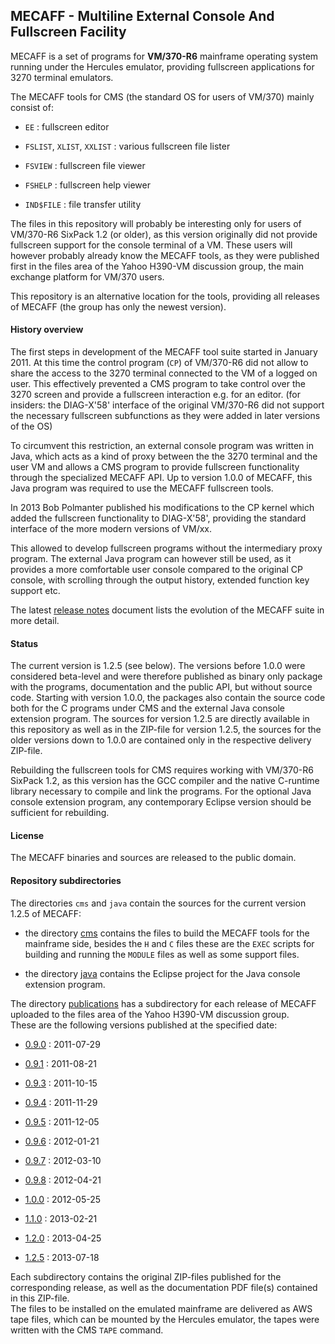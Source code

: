 ## MECAFF - Multiline External Console And Fullscreen Facility

MECAFF is a set of programs for **VM/370-R6** mainframe operating system
running under the Hercules emulator, providing fullscreen applications for
3270 terminal emulators.

The MECAFF tools for CMS (the standard OS for users of VM/370) mainly
consist of:

- `EE` : fullscreen editor

- `FSLIST`, `XLIST`, `XXLIST` : various fullscreen file lister

- `FSVIEW` : fullscreen file viewer

- `FSHELP` : fullscreen help viewer

- `IND$FILE` : file transfer utility

The files in this repository will probably be interesting only for users
of VM/370-R6 SixPack 1.2 (or older), as this version originally did not
provide fullscreen support for the console terminal of a VM. These users
will however probably already know the MECAFF tools, as they were published
first in the files area of the Yahoo H390-VM discussion group, the main exchange
platform for VM/370 users.

This repository is an alternative location for the tools, providing all releases
of MECAFF (the group has only the newest version).


#### History overview

The first steps in development of the MECAFF tool suite started in January 2011. At
this time the control program (`CP`) of VM/370-R6 did not allow to share the access
to the 3270 terminal connected to the VM of a logged on user. This effectively prevented
a CMS program to take control over the 3270 screen and provide a fullscreen interaction
e.g. for an editor. (for insiders: the DIAG-X'58' interface of the original VM/370-R6 did
not support the necessary fullscreen subfunctions as they were added in later versions
of the OS)

To circumvent this restriction, an external console program was written in Java, which
acts as a kind of proxy between the the 3270 terminal and the user VM and allows a CMS
program to provide fullscreen functionality through the specialized MECAFF API. Up to version
1.0.0 of MECAFF, this Java program was required to use the MECAFF fullscreen tools. 

In 2013 Bob Polmanter published his modifications to the CP kernel which added the
fullscreen functionality to DIAG-X'58', providing the standard interface of the more
modern versions of VM/xx.

This allowed to develop fullscreen programs without the intermediary proxy program.
The external Java program can however still be used, as it provides a more comfortable
user console compared to the original CP console, with scrolling through the
output history, extended function key support etc.

The latest [release notes](./publications/v1.2.5/MECAFF-tools-ReleaseNotes-1.2.5.pdf)
document lists the evolution of the MECAFF suite in more detail.

#### Status

The current version is 1.2.5 (see below). The versions before 1.0.0 were
considered beta-level and were therefore published as binary only package with the
programs, documentation and the public API, but without source code. Starting
with version 1.0.0, the packages also contain the source code both for the
C programs under CMS and the external Java console extension program. The sources
for version 1.2.5 are directly available in this repository as well as in the
ZIP-file for version 1.2.5, the sources for the older versions down to 1.0.0
are contained only in the respective delivery ZIP-file.

Rebuilding the fullscreen tools for CMS requires working with VM/370-R6 SixPack 1.2,
as this version has the GCC compiler and the native C-runtime library necessary to
compile and link the programs. For the optional Java console extension program, any
contemporary Eclipse version should be sufficient for rebuilding. 

#### License

The MECAFF binaries and sources are released to the public domain.

#### Repository subdirectories 

The directories `cms` and `java` contain the sources for the current version 1.2.5
of MECAFF:

- the directory [cms](./cms) contains the files to build the MECAFF tools for the mainframe
side, besides the `H` and `C` files these are the `EXEC` scripts for building and running
the `MODULE` files as well as some support files.

- the directory [java](./java) contains the Eclipse project for the Java console extension program.

The directory [publications](./publications) has a subdirectory for each release of MECAFF uploaded
to the files area of the Yahoo H390-VM discussion group.    
These are the following versions published at the specified date:

- [0.9.0](./publications/v0.9.0) : 2011-07-29

- [0.9.1](./publications/v0.9.1) : 2011-08-21

- [0.9.3](./publications/v0.9.3) : 2011-10-15

- [0.9.4](./publications/v0.9.4) : 2011-11-29

- [0.9.5](./publications/v0.9.5) : 2011-12-05

- [0.9.6](./publications/v0.9.6) : 2012-01-21

- [0.9.7](./publications/v0.9.7) : 2012-03-10

- [0.9.8](./publications/v0.9.8) : 2012-04-21

- [1.0.0](./publications/v1.0.0) : 2012-05-25

- [1.1.0](./publications/v1.1.0) : 2013-02-21

- [1.2.0](./publications/v1.2.0) : 2013-04-25

- [1.2.5](./publications/v1.2.5) : 2013-07-18

Each subdirectory contains the original ZIP-files published for the
corresponding release, as well as the documentation PDF file(s) contained
in this ZIP-file.    
The files to be installed on the emulated mainframe are delivered as AWS
tape files, which can be mounted by the Hercules emulator, the tapes were
written with the CMS `TAPE` command. 